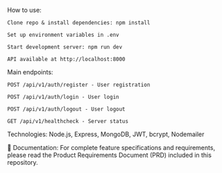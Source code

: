 How to use:

    Clone repo & install dependencies: npm install

    Set up environment variables in .env

    Start development server: npm run dev

    API available at http://localhost:8000

Main endpoints:

    POST /api/v1/auth/register - User registration

    POST /api/v1/auth/login - User login

    POST /api/v1/auth/logout - User logout

    GET /api/v1/healthcheck - Server status

Technologies: Node.js, Express, MongoDB, JWT, bcrypt, Nodemailer

📖 Documentation:
For complete feature specifications and requirements, please read the Product Requirements Document (PRD) included in this repository.
